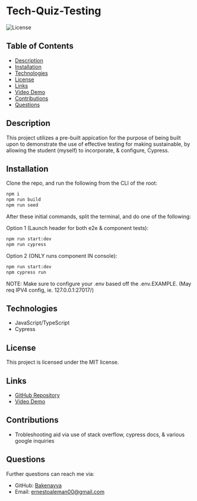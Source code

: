 # Tech-Quiz-Testing
![License](https://img.shields.io/badge/License-MIT-blue.svg)

## Table of Contents
- [Description](#description)
- [Installation](#installation)
- [Technologies](#technologies)
- [License](#license)
- [Links](#links)
- [Video Demo](#links)
- [Contributions](#contributions)
- [Questions](#questions)

## Description
This project utilizes a pre-built appication for the purpose of being built upon to demonstrate the use of effective testing for making sustainable, by allowing the student (myself) to incorporate, & configure, Cypress. 

## Installation
Clone the repo, and run the following from the CLI of the root:

```bash
npm i
npm run build
npm run seed
```

After these initial commands, split the terminal, and do one of the following:

Option 1 (Launch header for both e2e & component tests):

```bash
npm run start:dev 
npm run cypress
```

Option 2 (ONLY runs component IN console):

```bash
npm run start:dev
npm cypress run
```

NOTE: Make sure to configure your .env based off the .env.EXAMPLE. (May req IPV4 config, ie. 127.0.0.1:27017/)

## Technologies
* JavaScript/TypeScript
* Cypress

## License
This project is licensed under the MIT license.

## Links
- [GitHub Repository](https://github.com/Bakenavva/Tech-Quiz-Testing)
- [Video Demo](https://drive.google.com/file/d/13Sp4HPOhethdsF_LIVo7Gz3KzzZBqEzO/view?usp=sharing)

## Contributions
- Trobleshooting aid via use of stack overflow, cypress docs, & various google inquiries

## Questions
Further questions can reach me via:
- GitHub: [Bakenavva](https://github.com/Bakenavva)
- Email:  ernestoaleman00@gmail.com
